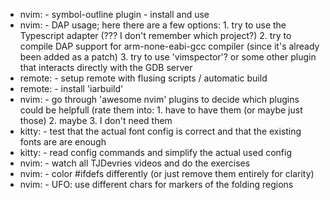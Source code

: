 * nvim:		- symbol-outline plugin - install and use
* nvim:		- DAP usage; here there are a few options:
                1. try to use the Typescript adapter (??? I don't remember which project?)
                2. try to compile DAP support for arm-none-eabi-gcc compiler (since it's already been added as a patch)
                3. try to use 'vimspector'? or some other plugin that interacts directly with the GDB server
* remote:	- setup remote with flusing scripts / automatic build
* remote:	- install 'iarbuild'
* nvim:		- go through 'awesome nvim' plugins to decide which plugins could be helpfull (rate them into:
                1. have to have them (or maybe just those)
                2. maybe
                3. I don't need them
* kitty:    - test that the actual font config is correct and that the existing fonts are are enough
* kitty:    - read config commands and simplify the actual used config
* nvim:		- watch all TJDevries videos and do the exercises
* nvim:		- color #ifdefs differently (or just remove them entirely for clarity)
* nvim:     - UFO: use different chars for markers of the folding regions
